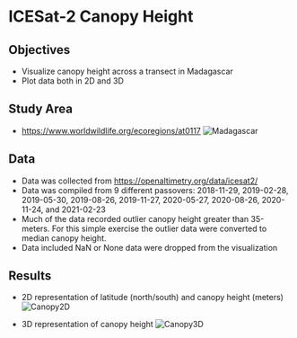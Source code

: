 # ICESat-2 Canopy Height

## Objectives

- Visualize canopy height across a transect in Madagascar
- Plot data both in 2D and 3D

## Study Area
- https://www.worldwildlife.org/ecoregions/at0117
![Madagascar](https://github.com/bwilder95/ICESat2/blob/main/plots/Madagascar.png)

## Data
- Data was collected from https://openaltimetry.org/data/icesat2/
- Data was compiled from 9 different passovers: 2018-11-29, 2019-02-28, 2019-05-30, 2019-08-26, 2019-11-27, 2020-05-27, 2020-08-26, 2020-11-24, and 2021-02-23
- Much of the data recorded outlier canopy height greater than 35-meters. For this simple exercise the outlier data were converted to median canopy height.
- Data included NaN or None data were dropped from the visualization

## Results
- 2D representation of latitude (north/south) and canopy height (meters)
![Canopy2D](https://github.com/bwilder95/ICESat2/blob/main/plots/Canopy_2D.png)

- 3D representation of canopy height
![Canopy3D](https://github.com/bwilder95/ICESat2/blob/main/plots/Canopy_3D.png)